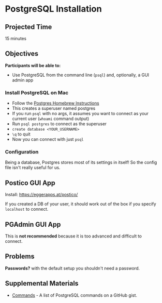 # PostgreSQL Installation

## Projected Time

15 minutes

## Objectives

**Participants will be able to:**

- Use PostgreSQL from the command line (`psql`) and, optionally, a GUI admin app



### Install PostgreSQL on Mac

- Follow the [Postgres Homebrew Instructions](https://wiki.postgresql.org/wiki/Homebrew)
- This creates a superuser named postgres
- If you run `psql` with no args, it assumes you want to connect as your current user (`whoami` command output)
- Run `psql postgres` to connect as the superuser
- `create database <YOUR_USERNAME>`
- `\q` to quit
- Now you can connect with just `psql`

### Configuration

Being a database, Postgres stores most of its settings in itself! So the config file isn't really useful for us.

## Postico GUI App

Install: https://eggerapps.at/postico/

If you created a DB of your user, it should work out of the box if you specify `localhost` to connect.

## PGAdmin GUI App

This is **not recommended** because it is too advanced and difficult to connect.


## Problems

**Passwords?** with the default setup you shouldn't need a password.

## Supplemental Materials
- [Commands](https://gist.github.com/Kartones/dd3ff5ec5ea238d4c546) - A list of PostgreSQL commands on a GitHub gist.
